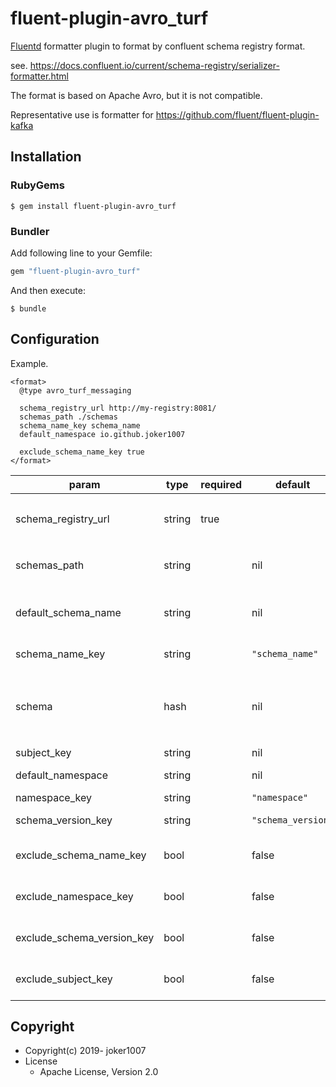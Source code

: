 # fluent-plugin-avro_turf

[Fluentd](https://fluentd.org/) formatter plugin to format by confluent schema registry format.

see. https://docs.confluent.io/current/schema-registry/serializer-formatter.html

The format is based on Apache Avro, but it is not compatible.

Representative use is formatter for https://github.com/fluent/fluent-plugin-kafka

## Installation

### RubyGems

```
$ gem install fluent-plugin-avro_turf
```

### Bundler

Add following line to your Gemfile:

```ruby
gem "fluent-plugin-avro_turf"
```

And then execute:

```
$ bundle
```

## Configuration

Example.

```
<format>
  @type avro_turf_messaging

  schema_registry_url http://my-registry:8081/
  schemas_path ./schemas
  schema_name_key schema_name
  default_namespace io.github.joker1007

  exclude_schema_name_key true
</format>
```

| param                      | type   | required | default            | description                                                                                                 |
| -------------------        | ------ | -------- | -------            | --------------------------------------------------------------                                              |
| schema_registry_url        | string | true     |                    | Schema Registry URL parameter (ex: `http://my-registry:8081/`)                                              |
| schemas_path               | string |          | nil                | Schemas path to find avsc from local storage                                                                |
| default_schema_name        | string |          | nil                | Default schema name when the record doesn't have schema_name_key                                            |
| schema_name_key            | string |          | `"schema_name"`    | Field for schema name                                                                                       |
| schema                     | hash   |          | nil                | Inline schema definition. If this parameter is set, `default_schema_name` and `schema_name_key` are ignored |
| subject_key                | string |          | nil                | Field for subject                                                                                           |
| default_namespace          | string |          | nil                | Default schema namespace                                                                                    |
| namespace_key              | string |          | `"namespace"`      | Field for namespace                                                                                         |
| schema_version_key         | string |          | `"schema_version"` | Field for schema version                                                                                    |
| exclude_schema_name_key    | bool   |          | false              | Set true to remove schema_name_key field from data                                                          |
| exclude_namespace_key      | bool   |          | false              | Set true to remove namespace_key field from data                                                            |
| exclude_schema_version_key | bool   |          | false              | Set true to remove schema_version_key field from data                                                       |
| exclude_subject_key        | bool   |          | false              | Set true to remove subject_key field from data                                                              |


## Copyright

* Copyright(c) 2019- joker1007
* License
  * Apache License, Version 2.0
